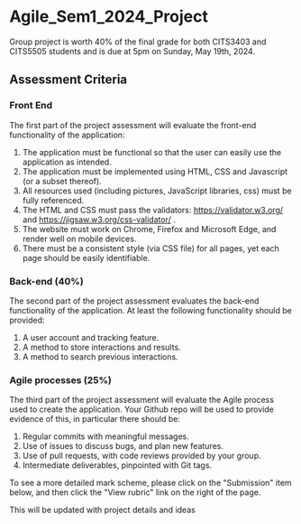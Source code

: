 # Agile_Sem1_2024_Project

Group project is worth 40% of the final grade for both CITS3403 and CITS5505 students and is due at 5pm on Sunday, May 19th, 2024.

## Assessment Criteria
### Front End

The first part of the project assessment will evaluate the front-end functionality of the application:

1. The application must be functional so that the user can easily use the application as intended.
2. The application must be implemented using HTML, CSS and Javascript (or a subset thereof).
3. All resources used (including pictures, JavaScript libraries, css) must be fully referenced.
4. The HTML and CSS must pass the validators: https://validator.w3.org/ and https://jigsaw.w3.org/css-validator/ .
5. The website must work on Chrome, Firefox and Microsoft Edge, and render well on mobile devices.
6. There must be a consistent style (via CSS file) for all pages, yet each page should be easily identifiable.

### Back-end (40%)

The second part of the project assessment evaluates the back-end functionality of the application. At least the following functionality should be provided:

1. A user account and tracking feature.
2. A method to store interactions and results.
3. A method to search previous interactions.

### Agile processes (25%)

The third part of the project assessment will evaluate the Agile process used to create the application. Your Github repo will be used to provide evidence of this, in particular there should be:

1. Regular commits with meaningful messages.
2. Use of issues to discuss bugs, and plan new features.
3. Use of pull requests, with code reviews provided by your group.
4. Intermediate deliverables, pinpointed with Git tags.

To see a more detailed mark scheme, please click on the "Submission" item below, and then click the "View rubric" link on the right of the page.

This will be updated with project details and ideas
